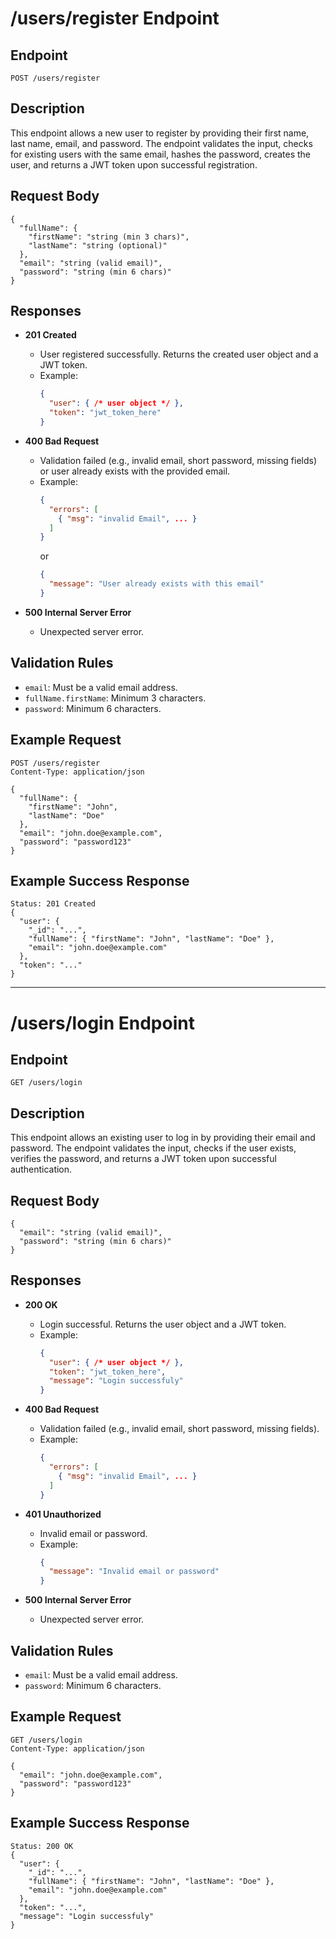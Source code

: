 
# /users/register Endpoint

## Endpoint

`POST /users/register`

## Description
This endpoint allows a new user to register by providing their first name, last name, email, and password. The endpoint validates the input, checks for existing users with the same email, hashes the password, creates the user, and returns a JWT token upon successful registration.

## Request Body
```
{
  "fullName": {
    "firstName": "string (min 3 chars)",
    "lastName": "string (optional)"
  },
  "email": "string (valid email)",
  "password": "string (min 6 chars)"
}
```

## Responses

- **201 Created**
  - User registered successfully. Returns the created user object and a JWT token.
  - Example:
    ```json
    {
      "user": { /* user object */ },
      "token": "jwt_token_here"
    }
    ```

- **400 Bad Request**
  - Validation failed (e.g., invalid email, short password, missing fields) or user already exists with the provided email.
  - Example:
    ```json
    {
      "errors": [
        { "msg": "invalid Email", ... }
      ]
    }
    ```
    or
    ```json
    {
      "message": "User already exists with this email"
    }
    ```

- **500 Internal Server Error**
  - Unexpected server error.

## Validation Rules
- `email`: Must be a valid email address.
- `fullName.firstName`: Minimum 3 characters.
- `password`: Minimum 6 characters.

## Example Request
```
POST /users/register
Content-Type: application/json

{
  "fullName": {
    "firstName": "John",
    "lastName": "Doe"
  },
  "email": "john.doe@example.com",
  "password": "password123"
}
```

## Example Success Response
```
Status: 201 Created
{
  "user": {
    "_id": "...",
    "fullName": { "firstName": "John", "lastName": "Doe" },
    "email": "john.doe@example.com"
  },
  "token": "..."
}
```

---

# /users/login Endpoint

## Endpoint

`GET /users/login`

## Description
This endpoint allows an existing user to log in by providing their email and password. The endpoint validates the input, checks if the user exists, verifies the password, and returns a JWT token upon successful authentication.

## Request Body
```
{
  "email": "string (valid email)",
  "password": "string (min 6 chars)"
}
```

## Responses

- **200 OK**
  - Login successful. Returns the user object and a JWT token.
  - Example:
    ```json
    {
      "user": { /* user object */ },
      "token": "jwt_token_here",
      "message": "Login successfuly"
    }
    ```

- **400 Bad Request**
  - Validation failed (e.g., invalid email, short password, missing fields).
  - Example:
    ```json
    {
      "errors": [
        { "msg": "invalid Email", ... }
      ]
    }
    ```

- **401 Unauthorized**
  - Invalid email or password.
  - Example:
    ```json
    {
      "message": "Invalid email or password"
    }
    ```

- **500 Internal Server Error**
  - Unexpected server error.

## Validation Rules
- `email`: Must be a valid email address.
- `password`: Minimum 6 characters.

## Example Request
```
GET /users/login
Content-Type: application/json

{
  "email": "john.doe@example.com",
  "password": "password123"
}
```

## Example Success Response
```
Status: 200 OK
{
  "user": {
    "_id": "...",
    "fullName": { "firstName": "John", "lastName": "Doe" },
    "email": "john.doe@example.com"
  },
  "token": "...",
  "message": "Login successfuly"
}
```
